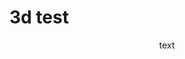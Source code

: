
# 3d test



<style>
		#box {
			text-align: center;
			width: 100%;
		}
		#c {
			float: center;
			padding: 5px;
			width: 600px;
			height: 600px;
		}
	</style>

<script async src="https://unpkg.com/es-module-shims@1.3.6/dist/es-module-shims.js"></script>

<div id="box">
		<p>text</p>
		<canvas id="c"></canvas>
</div>


<script type="importmap">{
			"imports": {
				"three": "https://threejs.org/build/three.module.js"
			}
		}</script>
<script type="module" src="_assets/threejsAnimation.js"></script>